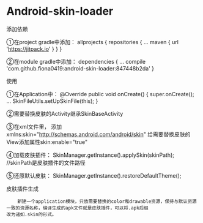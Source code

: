 # Android-skin-loader

添加依赖

①在project gradle中添加：
        allprojects {
          repositories {
            ...
            maven { url 'https://jitpack.io' }
          }
        }
        
②在module gradle中添加：
        dependencies {
            ...
	    compile 'com.github.fiona0419:android-skin-loader:847448b2da'
        }
        
使用

①在Application中：
    @Override
    public void onCreate() {
        super.onCreate();
        ...
        SkinFileUtils.setUpSkinFile(this);
    }
    
②需要替换皮肤的Activity继承SkinBaseActivity

③在xml文件里，
        添加xmlns:skin="http://schemas.android.com/android/skin"
        给需要替换皮肤的View添加属性skin:enable="true"

④加载皮肤插件：
        SkinManager.getInstance().applySkin(skinPath); //skinPath是皮肤插件的文件路径
        
⑤还原默认皮肤：
        SkinManager.getInstance().restoreDefaultTheme();
        
        
皮肤插件生成

        新建一个application模块，只放需要替换的color和drawable资源，保持与默认资源一致的资源名称，编译生成的apk文件就是皮肤插件，可以将.apk后缀
    改为诸如.skin的形式。

